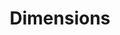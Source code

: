 ---
bigquery: https://console.cloud.google.com/bigquery?p=covid-19-dimensions-ai&page=table&d=data&t=publications
contributors: Digital Science, https://www.digital-science.com/
cost: Free for personal, non-commercial use.
description: Dimensions contains more than 100 million publications, ranging from
  articles published in scholarly journals, books and book chapters, to preprints
  and conference proceedings. All publications are contextualized with linked data
  sets, funding, publications, patents, clinical trials, and policy documents. You
  can also view associated categories, funders, institutions, and researcher profiles.
documentation: https://docs.dimensions.ai/bigquery/index.html
last_edit: 04/10/2022, 09:42:54
location: https://www.dimensions.ai/products/free/
maintained_by: Digital Science, https://www.digital-science.com/
schema_fields:
- parent_id
- cpc
- funding_jpy
- pmcid
- arxiv_id
- original_abstract
- publication_date
- funding_aud
- end_year
- created_date
- funding_amount
- application_number
- established
- category_icrp_cso
- open_access_categories_v2
- conditions
- date
- kind
- research_org_countries
- research_org_state_names
- assignee_orgs
- supporting_grant_ids
- types
- linkout
- metrics
- filing_year
- original_title
- funding_gbp
- repository_name
- external_ids
- publication_year
- grant_number
- funder_org_acronyms
- associated_publication_arxiv_id
- investigators
- category_bra
- funding_usd
- funding_cny
- date_modified
- acknowledgements
- current_assignee_orgs
- registry
- original_assignee_countries
- active_years
- associated_publication_doi
- research_org_state_codes
- conference
- category_hrcs_rac
- foa_number
- researcher_ids
- category_icrp_ct
- funder_orgs
- original_assignee
- end_date
- date_imported_gbq
- address
- granted_date
- brief_title
- abstract
- phase
- legal_status
- category_hra
- source_id
- open_access_categories
- repository_url
- funder_org_cities
- license
- name
- organisation_details
- jurisdiction
- legal_events
- date_normal
- embargo_date
- issue
- doi
- publication_ids
- associated_grant_ids
- category_hrcs_hc
- acronyms
- funding_eur
- type
- resulting_publication_doi
- year
- mesh_terms
- aliases
- concepts
- language
- relationships
- inventor_names
- date_online
- funding_cad
- ipcr
- email_address
- book_title
- citations_count
- gender
- funding_nzd
- start_year
- labels
- current_assignee_countries
- granted_year
- pmid
- funder_org_state_codes
- citations
- original_assignee_orgs
- mesh_headings
- journal_lists
- funder_countries
- funding_chf
- id
- current_assignee
- category_uoa
- associated_publication_pmid
- research_org_city_names
- start_date
- description
- date_inserted
- category_sdg
- citation_string
- cited_by_ids
- editors
- filing_status
- research_orgs
- filing_date
- family_id
- priority_year
- category_rcdc
- journal
- altmetrics
- research_org_country_names
- interventions
- repository_id
- subtitles
- associated_publication_id
- expiration_date
- title
- publisher
- isbn
- funder_org_countries
- funding_details
- book_series_title
- category_for
- date_print
- links
- categories
- status
- patent_ids
- funding_currency
- priority_date
- expiration_year
- acronym
- clinical_trial_ids
- proceedings_title
- funder_org
- eisbn
- resulting_publication_ids
- volume
- research_org_cities
- family_count
- wikipedia_url
- family_members_ids
- assignee_countries
- reference_ids
- pages
- authors
shortname: dimensions
tags:
- scholarly literature
- patents
- funding
- clinical trials
- academic profiles
terms_of_use: 'Use of both the Dimensions COVID-19 dataset and full Dimensions dataset
  are subject to the Dimensions Terms of use: https://www.dimensions.ai/policies-terms-legal '
title: Dimensions
uuid: dcff88bd-fe6b-4fdb-8159-809bf9d7bc1c
---